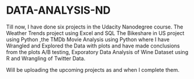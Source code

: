 # DATA-ANALYSIS-ND

Till now, I have done six projects in the Udacity Nanodegree course.
The Weather Trends project using Excel and SQL
The Bikeshare in US project using Python
,the TMDb Movie Analysis using Python where I have Wrangled and Explored the Data with plots and have made conclusions from the plots 
A/B testing, Exporatory Data Analysis of Wine Dataset using R and Wrangling of Twitter Data.   

Will be uploading the upcoming projects as and when I complete them.
